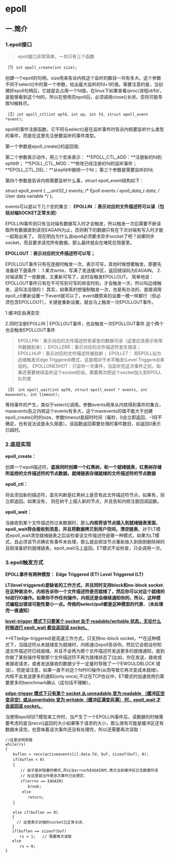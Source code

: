 # epoll

## 一.简介

### 1.epoll接口

> epoll接口非常简单，一共只有三个函数

（1）`int epoll_create(int size);`

创建一个epoll的句柄，size用来告诉内核这个监听的数目一共有多大。这个参数不同于select()中的第一个参数，给出最大监听的fd+1的值。需要注意的是，当创建好epoll句柄后，它就是会占用一个fd值，在linux下如果查看/proc/进程id/fd/，是能够看到这个fd的，所以在使用完epoll后，必须调用close()关闭，否则可能导致fd被耗尽。

（2）`int epoll_ctl(int epfd, int op, int fd, struct epoll_event *event);`

epoll的事件注册函数，它不同与select()是在监听事件时告诉内核要监听什么类型的事件，而是在这里先注册要监听的事件类型。

第一个参数是epoll_create()的返回值;

第二个参数表示动作，用三个宏来表示：
**EPOLL_CTL_ADD：**注册新的fd到epfd中；
**EPOLL_CTL_MOD：**修改已经注册的fd的监听事件；
**EPOLL_CTL_DEL：**从epfd中删除一个fd；
第三个参数是需要监听的fd;

第四个参数是告诉内核需要监听什么事，struct epoll_event结构如下：

struct epoll_event {
  __uint32_t events;  /* Epoll events */
  epoll_data_t data;  /* User data variable */
};

events可以是以下几个宏的集合：
**EPOLLIN ：表示对应的文件描述符可以读（包括对端SOCKET正常关闭）**

EPOLLIN事件则只有当对端有数据写入时才会触发，所以触发一次后需要不断读取所有数据直到读完EAGAIN为止。否则剩下的数据只有在下次对端有写入时才能一起取出来了。
现在明白为什么说epoll必须要求异步socket了吧？如果同步socket，而且要求读完所有数据，那么最终就会在堵死在阻塞里。

**EPOLLOUT：表示对应的文件描述符可以写；**

EPOLLOUT事件只有在连接时触发一次，表示可写，其他时候想要触发，那要先准备好下面条件：
1.某次write，写满了发送缓冲区，返回错误码为EAGAIN。
2.对端读取了一些数据，又重新可写了，此时会触发EPOLLOUT。
简单地说：EPOLLOUT事件只有在不可写到可写的转变时刻，才会触发一次，所以叫边缘触发，这叫法没错的！
其实，如果真的想强制触发一次，也是有办法的，直接调用epoll_ctl重新设置一下event就可以了，event跟原来的设置一模一样都行（但必须包含EPOLLOUT），关键是重新设置，就会马上触发一次EPOLLOUT事件。

1.缓冲区由满变空.

2.同时注册EPOLLIN | EPOLLOUT事件，也会触发一次EPOLLOUT事件
这个两个也会触发EPOLLOUT事件

> EPOLLPRI：表示对应的文件描述符有紧急的数据可读（这里应该表示有带外数据到来）；
> EPOLLERR：表示对应的文件描述符发生错误；
> EPOLLHUP：表示对应的文件描述符被挂断；
> EPOLLET： 将EPOLL设为边缘触发(Edge Triggered)模式，这是相对于水平触发(Level Triggered)来说的。
> EPOLLONESHOT：只监听一次事件，当监听完这次事件之后，如果还需要继续监听这个socket的话，需要再次把这个socket加入到EPOLL队列里

（3） `int epoll_wait(int epfd, struct epoll_event * events, int maxevents, int timeout);`

等待事件的产生，类似于select()调用。参数events用来从内核得到事件的集合，maxevents告之内核这个events有多大，这个maxevents的值不能大于创建epoll_create()时的size，参数timeout是超时时间（毫秒，0会立即返回，-1将不确定，也有说法说是永久阻塞）。该函数返回需要处理的事件数目，如返回0表示已超时。

### 2.底层实现

**epoll_create：**

​	创建一个epoll描述符，**底层同时创建一个红黑树，和一个就绪链表，红黑树存储所监控的文件描述符的节点数据，就绪链表存储就绪的文件描述符的节点数据**

**epoll_ctl：**

​	将会添加新的描述符，首先判断是红黑树上是否有此文件描述符节点，如果有，则立即返回。如果没有， 则在树干上插入新的节点，并且告知内核注册回调函数。

**epoll_wait：**

​	当接收到某个文件描述符过来数据时，那么**内核将该节点插入到就绪链表里面**。**epoll_wait将会接收到消息，并且将数据拷贝到用户空间，清空链表**。对于LT模式epoll_wait清空就绪链表之后会检查该文件描述符是哪一种模式，如果为LT模式，且必须该节点确实有事件未处理，那么就会把该节点重新放入到刚刚删除掉的且刚准备好的就绪链表，epoll_wait马上返回。ET模式不会检查，只会调用一次。

### 3.epoll触发方式

**EPOLL事件有两种模型：**
**Edge Triggered (ET)**
**Level Triggered (LT)**

**LT(level triggered)是缺省的工作方式，并且同时支持block和no-block socket.**在这种做法中，内核告诉你一个文件描述符是否就绪了，然后你可以对这个就绪的fd进行IO操作。如果你不作任何操作，内核还是会继续通知你的，所以，这种模式编程出错误可能性要小一点。传统的select/poll都是这种模型的代表．**（未处理完一直通知）**

 <u>**level-trigger 模式下只要某个 socket 处于 readable/writable 状态，无论什么时候进行 epoll_wait 都会返回该 socket。**</u>



**ET(edge-triggered)是高速工作方式，只支持no-block socket。**在这种模式下，当描述符从未就绪变为就绪时，内核通过epoll告诉你。然后它会假设你知道文件描述符已经就绪，并且不会再为那个文件描述符发送更多的就绪通知，直到你做了某些操作导致那个文件描述符不再为就绪状态了(比如，你在发送，接收或者接收请求，或者发送接收的数据少于一定量时导致了一个EWOULDBLOCK 错误）。但是请注意，如果一直不对这个fd作IO操作(从而导致它再次变成未就绪)，内核不会发送更多的通知(only once),不过在TCP协议中，ET模式的加速效用仍需要更多的benchmark确认（这句话不理解）。

<u>**edge-trigger 模式下只有某个 socket 从 unreadable 变为 readable （缓冲区空变非空）或从**</u><u>**unwritable 变为 writable（缓冲区满变非满） 时，epoll_wait 才会返回该 socket。**</u>

当使用epoll的ET模型来工作时，当产生了一个EPOLLIN事件后，读数据的时候需要考虑的是当recv()返回的大小如果等于请求的大小，那么很有可能是缓冲区还有数据未读完，也意味着该次事件还没有处理完，所以还需要再次读取：

```
//这里说明思路
while(rs)
{
　　buflen = recv(activeevents[i].data.fd, buf, sizeof(buf), 0);
　　if(buflen < 0)
　　{
　　　　// 由于是非阻塞的模式,所以当errno为EAGAIN时,表示当前缓冲区已无数据可读
　　　　// 在这里就当作是该次事件已处理完.
　　　　if(errno == EAGAIN)
　　　　　　break;
    　　else
　　　　　　return;
　　}

　　else if(buflen == 0)
   {
     // 这里表示对端的socket已正常关闭.
   }
   if(buflen == sizeof(buf)
   　　rs = 1;   // 需要再次读取
   else
   　　rs = 0;
}
```

